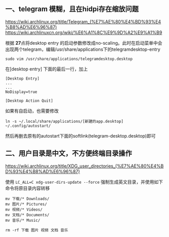 ## 一、telegram 模糊，且在hidpi存在缩放问题
https://wiki.archlinux.org/title/Telegram_(%E7%AE%80%E4%BD%93%E4%B8%AD%E6%96%87)
https://wiki.archlinuxcn.org/wiki/%E6%A1%8C%E9%9D%A2%E9%A1%B9

根据 **27**点将desktop entry 的启动参数修改成no-scaling。此时在启动菜单中会出现两个telegram，编辑/usr/share/applications下的telegramdesktop-entry

```shell
sudo vim /usr/share/applications/telegramdesktop.desktop
```

在[desktop entry] 下面的最后一行，加上

```shell
[Desktop Entry]
...
...
NoDisplay=true

[Desktop Action Quit]
```

如果有自启动，也需要修改

```shell
ln -s ~/.local/share/applications/[新建的app.desktop] ~/.config/autostart/
```

然后再删去原有的autostart下面的softlink(telegram-desktop.desktop)即可

## 二、用户目录是中文，不方便终端目录操作

https://wiki.archlinux.org/title/XDG_user_directories_(%E7%AE%80%E4%BD%93%E4%B8%AD%E6%96%87)

使用 `LC_ALL=C xdg-user-dirs-update --force` 强制生成英文目录，并使用如下命令将原目录内容转移
```shell
mv 下载/* Downloads/
mv 图片/* Pictures/
mv 视频/* Videos/
mv 文档/* Documents/
mv 音乐/* Music/

rm -rf 下载 图片 视频 文档 音乐
```
